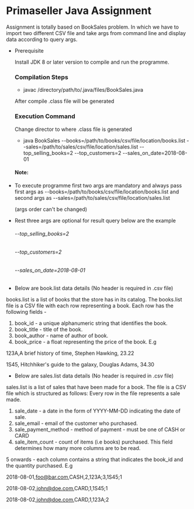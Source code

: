 # Primaseller Java Assignment

Assignment is totally based on BookSales problem. In which we have to import two different CSV file and take args from command line and display data according to query args.

- Prerequisite
  
  Install JDK 8 or later version to compile and run the programme.
  
  ### Compilation Steps
    * javac  /directory/path/to/.java/files/BookSales.java
   
   After compile .class file will be generated
   
   ### Execution Command
   Change director to where .class file is generated
   * java BookSales --books=/path/to/books/csv/file/location/books.list --sales=/path/to/sales/csv/file/location/sales.list --top_selling_books=2 --top_customers=2 --sales_on_date=2018-08-01
   
    #### Note:
- To execute programme first two args are mandatory and always pass first args as --books=/path/to/books/csv/file/location/books.list and second args as --sales=/path/to/sales/csv/file/location/sales.list 
   
   (args order can't be changed)
- Rest three args are optional for result query below are the example
    ###### --top_selling_books=2 
    ###### --top_customers=2 
    ###### --sales_on_date=2018-08-01
- Below are book.list data details (No header is required in .csv file)

books.list is a list of books that the store has in its catalog. The books.list file is a CSV file
with each row representing a book. Each row has the following fields -
1. book_id - a unique alphanumeric string that identifies the book.
2. book_title - title of the book.
3. book_author - name of author of book.
4. book_price - a float representing the price of the book.
E.g

123A,A brief history of time, Stephen Hawking, 23.22

1S45, Hitchhiker's guide to the galaxy, Douglas Adams, 34.30
  
- Below are sales.list data details (No header is required in .csv file) 
  
sales.list is a list of sales that have been made for a book. The file is a CSV file which is
  structured as follows:
  Every row in the file represents a sale made.
  1. sale_date - a date in the form of YYYY-MM-DD indicating the date of sale.
  2. sale_email - email of the customer who purchased.
  3. sale_payment_method - method of payment - must be one of CASH or CARD
  4. sale_item_count - count of items (i.e books) purchased. This field determines how many
  more columns are to be read.
  
  5 onwards - each column contains a string that indicates the book_id and the quantity
  purchased.
  E.g
  
  2018-08-01,foo@bar.com,CASH,2,123A;3,1S45;1
  
  2018-08-02,john@doe.com,CARD,1,1S45;1
  
  2018-08-02,john@doe.com,CARD,1,123A;2
  
